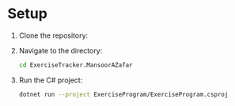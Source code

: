 # Setup

1. Clone the repository:

2. Navigate to the directory:
    ```bash
    cd ExerciseTracker.MansoorAZafar
    ```

3. Run the C# project:
    ```bash
    dotnet run --project ExerciseProgram/ExerciseProgram.csproj
    ```
